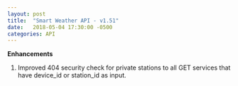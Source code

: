 ```yaml
---
layout: post
title:  "Smart Weather API - v1.51"
date:   2018-05-04 17:30:00 -0500
categories: API
---
```


**Enhancements**
1. Improved 404 security check for private stations to all GET services that have device_id or station_id as input.
